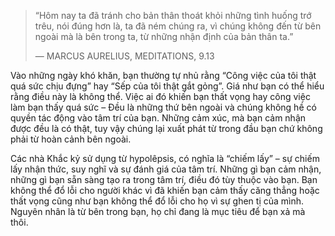 
> “Hôm nay ta đã tránh cho bản thân thoát khỏi những tình huống trớ trêu, nói đúng hơn là, ta đã ném chúng ra, vì chúng không đến từ bên ngoài mà là bên trong ta, từ những nhận định của bản thân ta.”
> 
> — MARCUS AURELIUS, MEDITATIONS, 9.13

Vào những ngày khó khăn, bạn thường tự nhủ rằng “Công việc của tôi thật quá sức chịu đựng” hay “Sếp của tôi thật gắt gỏng”. Giá như bạn có thể hiểu rằng điều này là không thể. Việc ai đó khiến bạn thất vọng hay công việc làm bạn thấy quá sức – Đều là những thứ bên ngoài và chúng không hề có quyền tác động vào tâm trí của bạn. Những cảm xúc, mà bạn cảm nhận được đều là có thật, tuy vậy chúng lại xuất phát từ trong đầu bạn chứ không phải từ hoàn cảnh bên ngoài.

Các nhà Khắc kỷ sử dụng từ hypolêpsis, có nghĩa là “chiếm lấy” – sự chiếm lấy nhận thức, suy nghĩ và sự đánh giá của tâm trí. Những gì bạn cảm nhận, những gì bạn sẵn sàng tạo ra trong tâm trí, điều đó tùy thuộc vào bạn. Bạn không thể đổ lỗi cho người khác vì đã khiến bạn cảm thấy căng thẳng hoặc thất vọng cũng như bạn không thể đổ lỗi cho họ vì sự ghen tị của mình. Nguyên nhân là từ bên trong bạn, họ chỉ đang là mục tiêu để bạn xả mà thôi.

